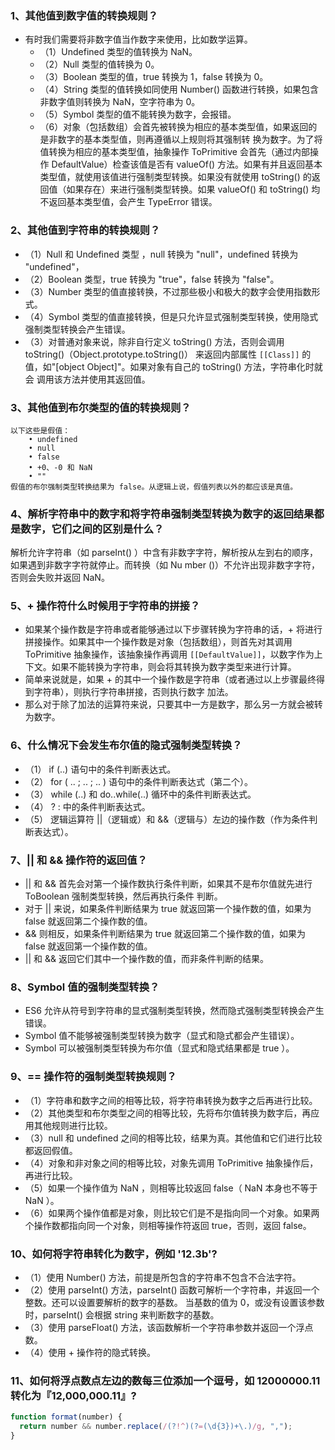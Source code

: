 ### 1、其他值到数字值的转换规则？

- 有时我们需要将非数字值当作数字来使用，比如数学运算。
  - （1）Undefined 类型的值转换为 NaN。
  - （2）Null 类型的值转换为 0。
  - （3）Boolean 类型的值，true 转换为 1，false 转换为 0。
  - （4）String 类型的值转换如同使用 Number() 函数进行转换，如果包含非数字值则转换为 NaN，空字符串为 0。
  - （5）Symbol 类型的值不能转换为数字，会报错。
  - （6）对象（包括数组）会首先被转换为相应的基本类型值，如果返回的是非数字的基本类型值，则再遵循以上规则将其强制转
    换为数字。为了将值转换为相应的基本类型值，抽象操作 ToPrimitive 会首先（通过内部操作 DefaultValue）检查该值是否有 valueOf() 方法。如果有并且返回基本类型值，就使用该值进行强制类型转换。如果没有就使用 toString() 的返回值（如果存在）来进行强制类型转换。如果 valueOf() 和 toString() 均不返回基本类型值，会产生 TypeError 错误。

### 2、其他值到字符串的转换规则？

- （1）Null 和 Undefined 类型 ，null 转换为 "null"，undefined 转换为 "undefined"，
- （2）Boolean 类型，true 转换为 "true"，false 转换为 "false"。
- （3）Number 类型的值直接转换，不过那些极小和极大的数字会使用指数形式。
- （4）Symbol 类型的值直接转换，但是只允许显式强制类型转换，使用隐式强制类型转换会产生错误。
- （3）对普通对象来说，除非自行定义 toString() 方法，否则会调用 toString()（Object.prototype.toString()）
  来返回内部属性 `[[Class]]` 的值，如"[object Object]"。如果对象有自己的 toString() 方法，字符串化时就会
  调用该方法并使用其返回值。

### 3、其他值到布尔类型的值的转换规则？

    以下这些是假值：
        • undefined
        • null
        • false
        • +0、-0 和 NaN
        • ""
    假值的布尔强制类型转换结果为 false。从逻辑上说，假值列表以外的都应该是真值。

### 4、解析字符串中的数字和将字符串强制类型转换为数字的返回结果都是数字，它们之间的区别是什么？

解析允许字符串（如 parseInt() ）中含有非数字字符，解析按从左到右的顺序，如果遇到非数字字符就停止。而转换（如 Nu
mber ()）不允许出现非数字字符，否则会失败并返回 NaN。

### 5、+ 操作符什么时候用于字符串的拼接？

- 如果某个操作数是字符串或者能够通过以下步骤转换为字符串的话，+ 将进行拼接操作。如果其中一个操作数是对象（包括数组），则首先对其调用 ToPrimitive 抽象操作，该抽象操作再调用 `[[DefaultValue]]`，以数字作为上下文。如果不能转换为字符串，则会将其转换为数字类型来进行计算。
- 简单来说就是，如果 + 的其中一个操作数是字符串（或者通过以上步骤最终得到字符串），则执行字符串拼接，否则执行数字
  加法。
- 那么对于除了加法的运算符来说，只要其中一方是数字，那么另一方就会被转为数字。

### 6、什么情况下会发生布尔值的隐式强制类型转换？

- （1） if (..) 语句中的条件判断表达式。
- （2） for ( .. ; .. ; .. ) 语句中的条件判断表达式（第二个）。
- （3） while (..) 和 do..while(..) 循环中的条件判断表达式。
- （4） ? : 中的条件判断表达式。
- （5） 逻辑运算符 ||（逻辑或）和 &&（逻辑与）左边的操作数（作为条件判断表达式）。

### 7、|| 和 && 操作符的返回值？

- || 和 && 首先会对第一个操作数执行条件判断，如果其不是布尔值就先进行 ToBoolean 强制类型转换，然后再执行条件
  判断。
- 对于 || 来说，如果条件判断结果为 true 就返回第一个操作数的值，如果为 false 就返回第二个操作数的值。
- && 则相反，如果条件判断结果为 true 就返回第二个操作数的值，如果为 false 就返回第一个操作数的值。
- || 和 && 返回它们其中一个操作数的值，而非条件判断的结果。

### 8、Symbol 值的强制类型转换？

- ES6 允许从符号到字符串的显式强制类型转换，然而隐式强制类型转换会产生错误。
- Symbol 值不能够被强制类型转换为数字（显式和隐式都会产生错误）。
- Symbol 可以被强制类型转换为布尔值（显式和隐式结果都是 true ）。

### 9、== 操作符的强制类型转换规则？

- （1）字符串和数字之间的相等比较，将字符串转换为数字之后再进行比较。
- （2）其他类型和布尔类型之间的相等比较，先将布尔值转换为数字后，再应用其他规则进行比较。
- （3）null 和 undefined 之间的相等比较，结果为真。其他值和它们进行比较都返回假值。
- （4）对象和非对象之间的相等比较，对象先调用 ToPrimitive 抽象操作后，再进行比较。
- （5）如果一个操作值为 NaN ，则相等比较返回 false（ NaN 本身也不等于 NaN ）。
- （6）如果两个操作值都是对象，则比较它们是不是指向同一个对象。如果两个操作数都指向同一个对象，则相等操作符返回
  true，否则，返回 false。

### 10、如何将字符串转化为数字，例如 '12.3b'?

- （1）使用 Number() 方法，前提是所包含的字符串不包含不合法字符。
- （2）使用 parseInt() 方法，parseInt() 函数可解析一个字符串，并返回一个整数。还可以设置要解析的数字的基数。
  当基数的值为 0，或没有设置该参数时，parseInt() 会根据 string 来判断数字的基数。
- （3）使用 parseFloat() 方法，该函数解析一个字符串参数并返回一个浮点数。
- （4）使用 + 操作符的隐式转换。

### 11、如何将浮点数点左边的数每三位添加一个逗号，如 12000000.11 转化为『12,000,000.11』?

```js
function format(number) {
  return number && number.replace(/(?!^)(?=(\d{3})+\.)/g, ",");
}
```
